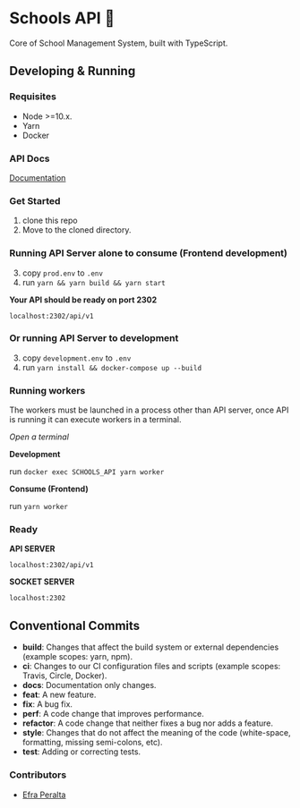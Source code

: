 # Schools API 🚀

Core of School Management System, built with TypeScript.

## Developing & Running

### Requisites

* Node >=10.x.
* Yarn
* Docker

### API Docs

[Documentation](https://documenter.getpostman.com/view/7831505/S1Zw6VCU?version=latest)

### Get Started

1. clone this repo
2. Move to the cloned directory.

### Running API Server alone to consume (Frontend development)

3. copy ``` prod.env ``` to ``` .env ```
4. run ``` yarn && yarn build && yarn start ```

**Your API should be ready on port 2302**

``` localhost:2302/api/v1 ```


### Or running API Server to development

3. copy ``` development.env ``` to ``` .env ```
4. run ``` yarn install && docker-compose up --build ```


### Running workers

The workers must be launched in a process other than API server,
once API is running it can execute workers in a terminal.

_Open a terminal_

**Development**

run ``` docker exec SCHOOLS_API yarn worker ```

**Consume (Frontend)**

run ``` yarn worker ```

### Ready

**API SERVER**

``` localhost:2302/api/v1 ```

**SOCKET SERVER**

``` localhost:2302 ```

## Conventional Commits

* **build**: Changes that affect the build system or external dependencies (example scopes: yarn, npm).
* **ci**: Changes to our CI configuration files and scripts (example scopes: Travis, Circle, Docker).
* **docs**: Documentation only changes.
* **feat**: A new feature.
* **fix**: A bug fix.
* **perf**: A code change that improves performance.
* **refactor**: A code change that neither fixes a bug nor adds a feature.
* **style**: Changes that do not affect the meaning of the code (white-space, formatting, missing semi-colons, etc).
* **test**: Adding or correcting tests.

### Contributors

* [Efra Peralta](https://github.com/Efraa)